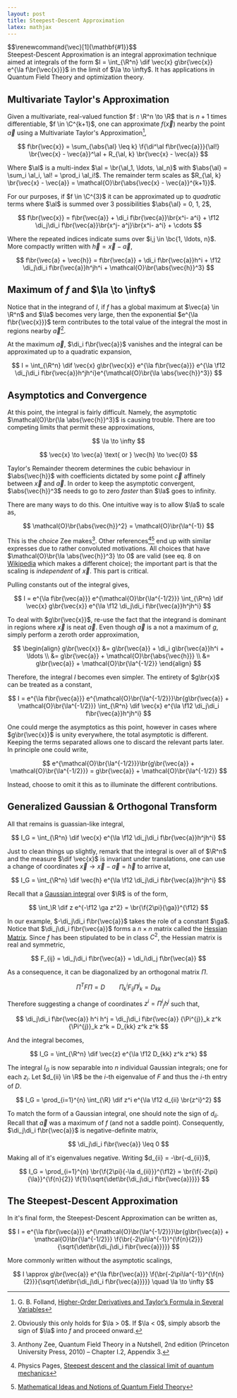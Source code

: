 ```yaml
---
layout: post
title: Steepest-Descent Approximation
latex: mathjax
---
```

<div class='mathjax-macros'>
    $$\renewcommand{\vec}[1]{\mathbf{#1}}$$    
</div>
Steepest-Descent Approximation is an integral approximation technique aimed at integrals of the form $I = \int_{\R^n} \dif \vec{x} g\br{\vec{x}} e^{\la f\br{\vec{x}}}$ in the limit of $\la \to \infty$. It has applications in Quantum Field Theory and optimization theory.
<!--more-->

## Multivariate Taylor's Approximation
Given a multivariate, real-valued function $f : \R^n \to \R$ that is $n+1$ times differentiable, $f \in \C^{k+1}$, one can approximate $f(\vec{x})$ nearby the point $\vec{a}$ using a Multivariate Taylor's Approximation[^mvta],

$$
f\br{\vec{x}} = \sum_{\abs{\al} \leq k} \f{\di^\al f\br{\vec{a}}}{\al!} \br{\vec{x} - \vec{a}}^\al + R_{\al, k} \br{\vec{x} - \vec{a}}
$$

Where $\al$ is a multi-index $\al = \br{\al_1, \ldots, \al_n}$ with $\abs{\al} = \sum_i \al_i, \al! = \prod_i \al_i!$. The remainder term scales as $R_{\al, k} \br{\vec{x} - \vec{a}} = \mathcal{O}\br{\abs{\vec{x} - \vec{a}}^{k+1}}$.

For our purposes, if $f \in \C^{3}$ it can be approximated up to *quadratic* terms where $\al$ is summed over $3$ possibilities $\abs{\al} = 0, 1, 2$,

$$
f\br{\vec{x}} = f\br{\vec{a}} + \di_i f\br{\vec{a}}\br{x^i- a^i} + \f12 \di_j\di_i f\br{\vec{a}}\br{x^j- a^j}\br{x^i- a^i} + \cdots
$$

Where the repeated indices indicate sums over $i,j \in \bc{1, \ldots, n}$. More compactly written with $\vec{h} = \vec{x} - \vec{a}$,

$$
f\br{\vec{a} + \vec{h}} = f\br{\vec{a}} + \di_i f\br{\vec{a}}h^i + \f12 \di_j\di_i f\br{\vec{a}}h^jh^i + \mathcal{O}\br{\abs{\vec{h}}^3}
$$

## Maximum of $f$ and $\la \to \infty$

Notice that in the integrand of $I$, if $f$ has a global maximum at $\vec{a} \in \R^n$ and $\la$ becomes very large, then the exponential $e^{\la f\br{\vec{x}}}$ term contributes to the total value of the integral the most in regions nearby $\vec{a}$[^lasign]. 

At the maximum $\vec{a}$, $\di_i f\br{\vec{a}}$ vanishes and the integral can be approximated up to a quadratic expansion,

$$
I = \int_{\R^n} \dif \vec{x} g\br{\vec{x}} e^{\la f\br{\vec{a}}} e^{\la \f12 \di_j\di_i f\br{\vec{a}}h^jh^i}e^{\mathcal{O}\br{\la \abs{\vec{h}}^3}}
$$

## Asymptotics and Convergence

At this point, the integral is fairly difficult. Namely, the asymptotic $\mathcal{O}\br{\la \abs{\vec{h}}^3}$ is causing trouble. There are too competing limits that permit these approximations,

$$
\la \to \infty
$$

$$
\vec{x} \to \vec{a} \text{ or } \vec{h} \to \vec{0}
$$

Taylor's Remainder theorem determines the cubic behaviour in $\abs{\vec{h}}$ with coefficients dictated by some point $\vec{c}$ affinely between $\vec{x}$ and $\vec{a}$. In order to keep the asymptotic convergent, $\abs{\vec{h}}^3$ needs to go to zero *faster* than $\la$ goes to infinity.

There are many ways to do this. One intuitive way is to allow $\la$ to scale as,

$$
\mathcal{O}\br{\abs{\vec{h}}^2} = \mathcal{O}\br{\la^{-1}}
$$

This is the *choice* Zee makes[^zee]. Other references[^pp][^mit] end up with similar expresses due to rather convoluted motivations. All choices that have $\mathcal{O}\br{\la \abs{\vec{h}}^3} \to 0$ are valid (see eq. 8 on [Wikipedia](https://en.wikipedia.org/wiki/Method_of_steepest_descent) which makes a different choice); the important part is that the scaling is *independent* of $\vec{x}$. This part is critical.

Pulling constants out of the integral gives,

$$
I = e^{\la f\br{\vec{a}}} e^{\mathcal{O}\br{\la^{-1/2}}} \int_{\R^n} \dif \vec{x} g\br{\vec{x}} e^{\la \f12 \di_j\di_i f\br{\vec{a}}h^jh^i}
$$

To deal with $g\br{\vec{x}}$, re-use the fact that the integrand is dominant in regions where $\vec{x}$ is neat $\vec{a}$. Even though $\vec{a}$ is a not a maximum of $g$, simply perform a zeroth order approximation,

$$
\begin{align}
g\br{\vec{x}} &= g\br{\vec{a}} + \di_i g\br{\vec{a}}h^i + \ldots \\
&= g\br{\vec{a}} + \mathcal{O}\br{\abs{\vec{h}}} \\
&= g\br{\vec{a}} + \mathcal{O}\br{\la^{-1/2}}
\end{align}
$$

Therefore, the integral $I$ becomes even simpler. The entirety of $g\br{x}$ can be treated as a constant,

$$
I = e^{\la f\br{\vec{a}}} e^{\mathcal{O}\br{\la^{-1/2}}}\br{g\br{\vec{a}} + \mathcal{O}\br{\la^{-1/2}}} \int_{\R^n} \dif \vec{x} e^{\la \f12 \di_j\di_i f\br{\vec{a}}h^jh^i}
$$

One could merge the asymptotics as this point, however in cases where $g\br{\vec{x}}$ is unity everywhere, the total asymptotic is different. Keeping the terms separated allows one to discard the relevant parts later. In principle one could write,

$$
e^{\mathcal{O}\br{\la^{-1/2}}}\br{g\br{\vec{a}} + \mathcal{O}\br{\la^{-1/2}}} = g\br{\vec{a}} + \mathcal{O}\br{\la^{-1/2}}
$$

Instead, choose to omit it this as to illuminate the different contributions.

## Generalized Gaussian & Orthogonal Transform

All that remains is guassian-like integral,

$$
I_G = \int_{\R^n} \dif \vec{x} e^{\la \f12 \di_j\di_i f\br{\vec{a}}h^jh^i}
$$

Just to clean things up slightly, remark that the integral is over all of $\R^n$ and the measure $\dif \vec{x}$ is invariant under translations, one can use a change of coordinates $\vec{x} \to \vec{x} - \vec{a} = \vec{h}$ to arrive at,

$$
I_G = \int_{\R^n} \dif \vec{h} e^{\la \f12 \di_j\di_i f\br{\vec{a}}h^jh^i}
$$

Recall that a [Gaussian integral](http://mathworld.wolfram.com/GaussianIntegral.html) over $\R$ is of the form,

$$
\int_\R \dif z e^{-\f12 \ga z^2} = \br{\f{2\pi}{\ga}}^{\f12}
$$

In our example, $-\di_j\di_i f\br{\vec{a}}$ takes the role of a constant $\ga$. Notice that $\di_j\di_i f\br{\vec{a}}$ forms a $n\times n$ matrix called the [Hessian Matrix](https://en.wikipedia.org/wiki/Hessian_matrix). Since $f$ has been stipulated to be in class $C^2$, the Hessian matrix is real and symmetric,

$$
F_{ij} = \di_j\di_i f\br{\vec{a}} = \di_i\di_j f\br{\vec{a}}
$$

As a consequence, it can be diagonalized by an orthogonal matrix $\Pi$.

$$
\Pi^T F \Pi = D \qquad {\Pi_{k}}^i F_{ij} {\Pi^{j}}_k = D_{kk}
$$

Therefore suggesting a change of coordinates $z^i = {\Pi^i}_j h^j$ such that,

$$
\di_j\di_i f\br{\vec{a}} h^i h^j = \di_j\di_i f\br{\vec{a}} {\Pi^{j}}_k z^k {\Pi^{j}}_k z^k = D_{kk} z^k z^k
$$

And the integral becomes,

$$
I_G = \int_{\R^n} \dif \vec{z} e^{\la \f12 D_{kk} z^k z^k}
$$

The integral $I_G$ is now separable into $n$ individual Gaussian integrals; one for each $z_i$. Let $d_{ii} \in \R$ be the $i$-th eigenvalue of $F$ and thus the $i$-th entry of $D$.

$$
I_G = \prod_{i=1}^{n} \int_{\R} \dif z^i e^{\la \f12 d_{ii} \br{z^i}^2}
$$

To match the form of a Gaussian integral, one should note the sign of $d_{ii}$. Recall that $\vec{a}$ was a maximum of $f$ (and not a saddle point). Consequently, $\di_j\di_i f\br{\vec{a}}$ is negative-definite matrix,

$$
\di_j\di_i f\br{\vec{a}} \leq 0
$$

Making all of it's eigenvalues negative. Writing $d_{ii} = -\br{-d_{ii}}$,

$$
I_G = \prod_{i=1}^{n} \br{\f{2\pi}{-\la d_{ii}}}^{\f12} = \br{\f{-2\pi}{\la}}^{\f{n}{2}} \f{1}{\sqrt{\det\br{\di_j\di_i f\br{\vec{a}}}}}
$$

## The Steepest-Descent Approximation

In it's final form, the Steepest-Descent Approximation can be written as,

$$
I = e^{\la f\br{\vec{a}}} e^{\mathcal{O}\br{\la^{-1/2}}}\br{g\br{\vec{a}} + \mathcal{O}\br{\la^{-1/2}}} \f{\br{-2\pi\la^{-1}}^{\f{n}{2}}}{\sqrt{\det\br{\di_j\di_i f\br{\vec{a}}}}}
$$

More commonly written without the asymptotic scalings,

$$
I \approx g\br{\vec{a}} e^{\la f\br{\vec{a}}} \f{\br{-2\pi\la^{-1}}^{\f{n}{2}}}{\sqrt{\det\br{\di_j\di_i f\br{\vec{a}}}}} \quad \la \to \infty
$$


[^mvta]: G. B. Folland, [Higher-Order Derivatives and Taylor’s Formula in Several Variables](https://www.math.washington.edu/~folland/Math425/taylor2.pdf)
[^lasign]: Obviously this only holds for $\la > 0$. If $\la < 0$, simply absorb the sign of $\la$ into $f$ and proceed onward.
[^zee]: Anthony Zee, Quantum Field Theory in a Nutshell, 2nd edition (Princeton University Press, 2010) – Chapter I.2, Appendix 3.
[^pp]: Physics Pages, [Steepest descent and the classical limit of quantum mechanics](http://www.physicspages.com/tag/steepest-descent/)
[^mit]: [Mathematical Ideas and Notions of Quantum Field Theory](http://ocw.mit.edu/courses/mathematics/18-238-geometry-and-quantum-field-theory-fall-2002/lecture-notes/sec2.pdf)